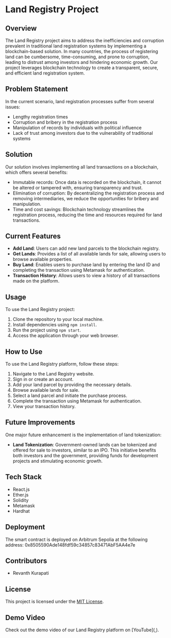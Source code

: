 # Land Registry Project

## Overview

The Land Registry project aims to address the inefficiencies and corruption prevalent in traditional land registration systems by implementing a blockchain-based solution. In many countries, the process of registering land can be cumbersome, time-consuming, and prone to corruption, leading to distrust among investors and hindering economic growth. Our project leverages blockchain technology to create a transparent, secure, and efficient land registration system.

## Problem Statement

In the current scenario, land registration processes suffer from several issues:
- Lengthy registration times
- Corruption and bribery in the registration process
- Manipulation of records by individuals with political influence
- Lack of trust among investors due to the vulnerability of traditional systems

## Solution

Our solution involves implementing all land transactions on a blockchain, which offers several benefits:
- Immutable records: Once data is recorded on the blockchain, it cannot be altered or tampered with, ensuring transparency and trust.
- Elimination of corruption: By decentralizing the registration process and removing intermediaries, we reduce the opportunities for bribery and manipulation.
- Time and cost savings: Blockchain technology streamlines the registration process, reducing the time and resources required for land transactions.

## Current Features

- **Add Land**: Users can add new land parcels to the blockchain registry.
- **Get Lands**: Provides a list of all available lands for sale, allowing users to browse available properties.
- **Buy Land**: Enables users to purchase land by entering the land ID and completing the transaction using Metamask for authentication.
- **Transaction History**: Allows users to view a history of all transactions made on the platform.

## Usage

To use the Land Registry project:

1. Clone the repository to your local machine.
2. Install dependencies using `npm install`.
3. Run the project using `npm start`.
4. Access the application through your web browser.

## How to Use

To use the Land Registry platform, follow these steps:
1. Navigate to the Land Registry website.
2. Sign in or create an account.
3. Add your land parcel by providing the necessary details.
4. Browse available lands for sale.
5. Select a land parcel and initiate the purchase process.
6. Complete the transaction using Metamask for authentication.
7. View your transaction history.

## Future Improvements

One major future enhancement is the implementation of land tokenization:
- **Land Tokenization**: Government-owned lands can be tokenized and offered for sale to investors, similar to an IPO. This initiative benefits both investors and the government, providing funds for development projects and stimulating economic growth.

## Tech Stack

- React.js
- Ether.js
- Solidity
- Metamask
- Hardhat

## Deployment

The smart contract is deployed on Arbitrum Sepolia at the following address: 0x8505590Ade148fdf59c34857c83471AbF5AA4e7e  

## Contributors

- Revanth Kurapati

## License

This project is licensed under the [MIT License](LICENSE).

## Demo Video

Check out the demo video of our Land Registry platform on [YouTube]([  ](https://youtu.be/ufbVfnFaURY?feature=shared)).
